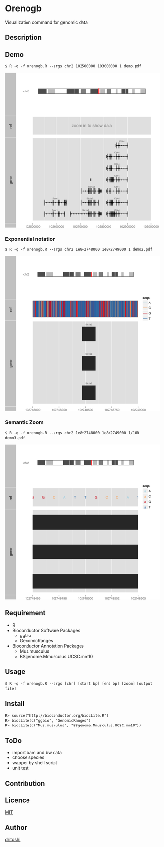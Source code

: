Orenogb
====

Visualization command for genomic data

## Description


## Demo

    $ R -q -f orenogb.R --args chr2 102500000 103000000 1 demo.pdf

![demo](demo.png)

### Exponential notation

    $ R -q -f orenogb.R --args chr2 1e8+2748000 1e8+2749000 1 demo2.pdf

![demo](demo2.png)

### Semantic Zoom

    $ R -q -f orenogb.R --args chr2 1e8+2748000 1e8+2749000 1/100 demo3.pdf

![demo](demo3.png)

## Requirement
- R
- Bioconductor Software Packages
    - ggbio
    - GenomicRanges
- Bioconductor Annotation Packages
    - Mus.musculus
    - BSgenome.Mmusculus.UCSC.mm10

## Usage

    $ R -q -f orenogb.R --args [chr] [start bp] [end bp] [zoom] [output file]

## Install

    R> source("http://bioconductor.org/biocLite.R")
    R> biocLite(c("ggbio", "GenomicRanges")
    R> biocLite(c("Mus.musculus", "BSgenome.Mmusculus.UCSC.mm10"))

## ToDo
- import bam and bw data
- choose species
- wapper by shell script
- unit test

## Contribution

## Licence

[MIT](https://github.com/dritoshi/tool/blob/master/LICENCE)

## Author

[dritoshi](https://github.com/dritoshi)

